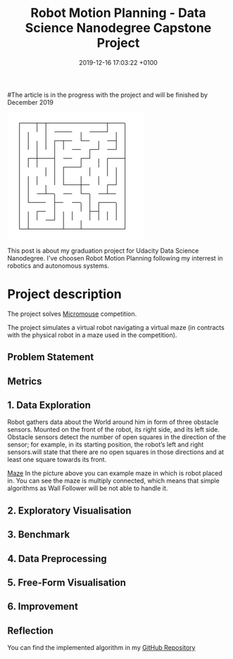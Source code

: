 ﻿---
layout: post
title:  "Robot Motion Planning - Data Science Nanodegree Capstone Project"
date:   2019-12-16 17:03:22 +0100
categories: jekyll update
---
#The article is in the progress with the project and will be finished by December 2019

![Maze](/assets/robot-motion-planning/maze_1.png)

This post is about my graduation project for Udacity Data Science Nanodegree.
I've choosen Robot Motion Planning following my interrest in robotics and autonomous systems.

# Project description
The project solves [Micromouse](https://en.wikipedia.org/wiki/Micromouse) competition.

The project simulates a virtual robot navigating a virtual maze (in contracts with the physical robot in a maze used in the competition).

## Problem Statement

## Metrics

## 1. Data Exploration
Robot gathers data about the World around him in form of three obstacle sensors. Mounted on the front of the robot, its right side, and its left side.
Obstacle sensors detect the number of open squares in the direction of the sensor; for example, in its starting position, the robot’s left and right sensors.will state that there are no open squares in those directions and at least one square towards its front.



[Maze](/assets/robot-motion-planning/maze_1.png)
In the picture above you can example maze in which is robot placed in.
You can see the maze is multiply connected, which means that simple algorithms as Wall Follower will be not able to handle it.

## 2. Exploratory Visualisation

## 3. Benchmark

## 4. Data Preprocessing

## 5. Free-Form Visualisation

## 6. Improvement

## Reflection


You can find the implemented algorithm in my [GitHub Repository](https://github.com/JMarcan/robot_motion_planning_maze)
